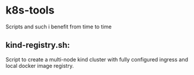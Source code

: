 # k8s-tools
Scripts and such i benefit from time to time

## kind-registry.sh:
Script to create a multi-node kind cluster with fully configured ingress and local docker image registry.
